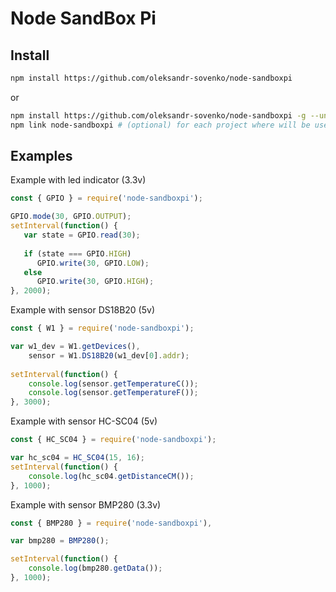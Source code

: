 # Node SandBox Pi

## Install

```bash
npm install https://github.com/oleksandr-sovenko/node-sandboxpi
```
or
```bash
npm install https://github.com/oleksandr-sovenko/node-sandboxpi -g --unsafe
npm link node-sandboxpi # (optional) for each project where will be used 'node-sandboxpi'
```

## Examples

Example with led indicator (3.3v)

```javascript
const { GPIO } = require('node-sandboxpi');

GPIO.mode(30, GPIO.OUTPUT);
setInterval(function() {
   var state = GPIO.read(30);
 
   if (state === GPIO.HIGH)
      GPIO.write(30, GPIO.LOW);
   else
      GPIO.write(30, GPIO.HIGH);
}, 2000);
```

Example with sensor DS18B20 (5v)

```javascript
const { W1 } = require('node-sandboxpi');

var w1_dev = W1.getDevices(),
    sensor = W1.DS18B20(w1_dev[0].addr);
 
setInterval(function() {
    console.log(sensor.getTemperatureC());
    console.log(sensor.getTemperatureF());
}, 3000);
```
Example with sensor HC-SC04 (5v)

```javascript
const { HC_SC04 } = require('node-sandboxpi');

var hc_sc04 = HC_SC04(15, 16);
setInterval(function() {
    console.log(hc_sc04.getDistanceCM());
}, 1000);
```
Example with sensor BMP280 (3.3v)

```javascript
const { BMP280 } = require('node-sandboxpi'),

var bmp280 = BMP280();

setInterval(function() {
    console.log(bmp280.getData());
}, 1000);
```
